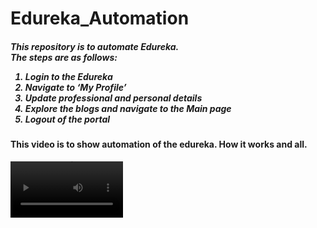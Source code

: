 # <h1>Edureka_Automation</h1>
<h5>
This repository is to automate Edureka.</br>
The steps are as follows:

1.  Login to the Edureka
2.	Navigate to ‘My Profile’
3.	Update professional and personal details
4.	Explore the blogs and navigate to the Main page
5.	Logout of the portal
</h5>

 <h4>This video is to show automation of the edureka. How it works and all.</h4>
<video  src='https://user-images.githubusercontent.com/76518288/185739531-6b4f2cfd-ef17-4177-ab0d-a29d05a89e53.mp4' width=180/>

<h3>These images show the output of console window</h3>
 <img src="https://user-images.githubusercontent.com/76518288/185748104-e8b4470f-c007-45a1-8d48-b5c92ea2fc0f.jpg" width="500" height="600">
<img src="https://user-images.githubusercontent.com/76518288/185748109-832cde4e-6802-477b-8abf-a971ae154c57.jpg" width="500" height="600" ></br>


- [1](https://user-images.githubusercontent.com/76518288/185748104-e8b4470f-c007-45a1-8d48-b5c92ea2fc0f.jpg)
- [2](https://user-images.githubusercontent.com/76518288/185748109-832cde4e-6802-477b-8abf-a971ae154c57.jpg)

![1](https://user-images.githubusercontent.com/76518288/185749457-18dfe7f2-0358-4cb5-8cfb-a616a30a9f7c.jpg)
